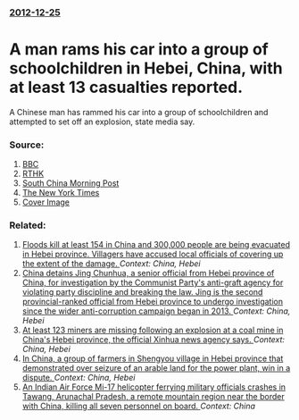 ### [2012-12-25](/news/2012/12/25/index.md)

# A man rams his car into a group of schoolchildren in Hebei, China, with at least 13 casualties reported. 

A Chinese man has rammed his car into a group of schoolchildren and attempted to set off an explosion, state media say.


### Source:

1. [BBC](http://www.bbc.co.uk/news/world-asia-china-20841390)
2. [RTHK](http://rthk.hk/rthk/news/englishnews/20121225/news_20121225_56_891621.htm)
3. [South China Morning Post](http://www.scmp.com/news/china/article/1112632/hebei-man-drives-car-students-injuring-13)
4. [The New York Times](http://www.nytimes.com/2012/12/26/world/asia/chinese-driver-runs-down-students.html)
4. [Cover Image](http://ichef.bbci.co.uk/news/1024/media/images/64937000/gif/_64937494_china_fengning_1212.gif)

### Related:

1. [Floods kill at least 154 in China and 300,000 people are being evacuated in Hebei province. Villagers have accused local officials of covering up the extent of the damage. ](/news/2016/07/23/floods-kill-at-least-154-in-china-and-300-000-people-are-being-evacuated-in-hebei-province-villagers-have-accused-local-officials-of-coveri.md) _Context: China, Hebei_
2. [China detains Jing Chunhua, a senior official from Hebei province of China, for investigation by the Communist Party's anti-graft agency for violating party discipline and breaking the law. Jing is the second provincial-ranked official from Hebei province to undergo investigation since the wider anti-corruption campaign began in 2013. ](/news/2015/03/3/china-detains-jing-chunhua-a-senior-official-from-hebei-province-of-china-for-investigation-by-the-communist-party-s-anti-graft-agency-for.md) _Context: China, Hebei_
3. [ At least 123 miners are missing following an explosion at a coal mine in China's Hebei province, the official Xinhua news agency says. ](/news/2005/12/6/at-least-123-miners-are-missing-following-an-explosion-at-a-coal-mine-in-china-s-hebei-province-the-official-xinhua-news-agency-says.md) _Context: China, Hebei_
4. [ In China, a group of farmers in Shengyou village in Hebei province that demonstrated over seizure of an arable land for the power plant, win in a dispute. ](/news/2005/07/21/in-china-a-group-of-farmers-in-shengyou-village-in-hebei-province-that-demonstrated-over-seizure-of-an-arable-land-for-the-power-plant-wi.md) _Context: China, Hebei_
5. [An Indian Air Force Mi-17 helicopter ferrying military officials crashes in Tawang, Arunachal Pradesh, a remote mountain region near the border with China, killing all seven personnel on board. ](/news/2017/10/6/an-indian-air-force-mi-17-helicopter-ferrying-military-officials-crashes-in-tawang-arunachal-pradesh-a-remote-mountain-region-near-the-bor.md) _Context: China_
